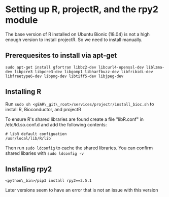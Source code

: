 # Setting up R, projectR, and the rpy2 module

The base version of R installed on Ubuntu Bionic (18.04) is not a high enough version to install projectR. So we need to install manually.

## Prerequesites to install via apt-get

`sudo apt-get install gfortran libbz2-dev libcurl4-openssl-dev liblzma-dev libpcre3 libpcre3-dev libgomp1 libharfbuzz-dev libfribidi-dev libfreetype6-dev libpng-dev libtiff5-dev libjpeg-dev`

## Installing R

Run `sudo sh <gEAR\_git\_root>/services/projectr/install_bioc.sh` to install R, Bioconductor, and projectR

To ensure R's shared libraries are found create a file "libR.conf" in /etc/ld.so.conf.d and add the following contents:

```text
# libR default configuation
/usr/local/lib/R/lib
```

Then run `sudo ldconfig` to cache the shared libraries.  You can confirm shared libaries with `sudo ldconfig -v`

## Installing rpy2

`<python\_bin>/pip3 install rpy2==3.5.1`

Later versions seem to have an error that is not an issue with this version
